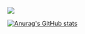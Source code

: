<img src="https://capsule-render.vercel.app/api?type=waving&height=300&color=gradient&text=Hello%20😎">

[![Anurag's GitHub stats](https://github-readme-stats.vercel.app/api?username=Inheoseongbin)](https://github.com/anuraghazra/github-readme-stats)

